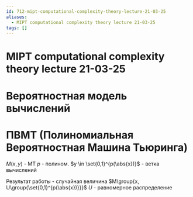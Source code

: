 ```yaml
---
id: 712-mipt-computational-complexity-theory-lecture-21-03-25
aliases:
  - MIPT computational complexity theory lecture 21-03-25
tags: []
---
```


# MIPT computational complexity theory lecture 21-03-25
# Вероятностная модель вычислений
# ПВМТ (Полиномиальная Вероятностная Машина Тьюринга)
$M(x,y)$ - МТ
$p$ - полином.
$y \in \set{0,1}^{p(\abs{x})}$ - ветка вычислений

Результат работы - случайная величина
$M\group{x, U\group{\set{0,1}^{p(\abs{x})}}}$
$U$ - равномерное распределение


